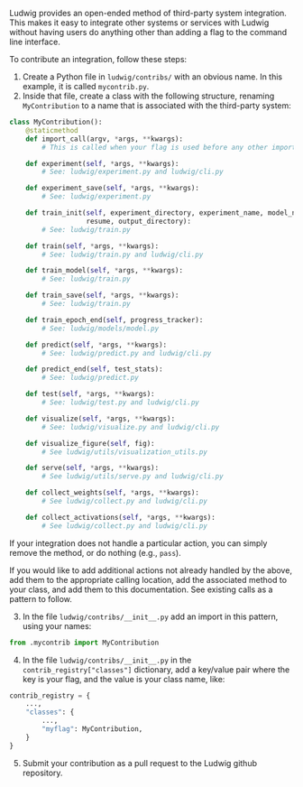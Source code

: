 Ludwig provides an open-ended method of third-party system
integration. This makes it easy to integrate other systems or services
with Ludwig without having users do anything other than adding a flag
to the command line interface.

To contribute an integration, follow these steps:

1. Create a Python file in `ludwig/contribs/` with an obvious name. In this example, it is called `mycontrib.py`.
1. Inside that file, create a class with the following structure, renaming `MyContribution` to a name that is associated with the third-party system:

```python
class MyContribution():
    @staticmethod
    def import_call(argv, *args, **kwargs):
        # This is called when your flag is used before any other imports.

    def experiment(self, *args, **kwargs):
        # See: ludwig/experiment.py and ludwig/cli.py

    def experiment_save(self, *args, **kwargs):
        # See: ludwig/experiment.py

    def train_init(self, experiment_directory, experiment_name, model_name,
                   resume, output_directory):
        # See: ludwig/train.py

    def train(self, *args, **kwargs):
        # See: ludwig/train.py and ludwig/cli.py

    def train_model(self, *args, **kwargs):
        # See: ludwig/train.py

    def train_save(self, *args, **kwargs):
        # See: ludwig/train.py

    def train_epoch_end(self, progress_tracker):
        # See: ludwig/models/model.py

    def predict(self, *args, **kwargs):
        # See: ludwig/predict.py and ludwig/cli.py

    def predict_end(self, test_stats):
        # See: ludwig/predict.py

    def test(self, *args, **kwargs):
        # See: ludwig/test.py and ludwig/cli.py

    def visualize(self, *args, **kwargs):
        # See: ludwig/visualize.py and ludwig/cli.py

    def visualize_figure(self, fig):
        # See ludwig/utils/visualization_utils.py

    def serve(self, *args, **kwargs):
        # See ludwig/utils/serve.py and ludwig/cli.py

    def collect_weights(self, *args, **kwargs):
        # See ludwig/collect.py and ludwig/cli.py

    def collect_activations(self, *args, **kwargs):
        # See ludwig/collect.py and ludwig/cli.py
```

If your integration does not handle a particular action, you can simply remove the method, or do nothing (e.g., `pass`).

If you would like to add additional actions not already handled by the
above, add them to the appropriate calling location, add the
associated method to your class, and add them to this
documentation. See existing calls as a pattern to follow.

3. In the file `ludwig/contribs/__init__.py` add an import in this pattern, using your names:

```python
from .mycontrib import MyContribution
```

4. In the file `ludwig/contribs/__init__.py` in the `contrib_registry["classes"]` dictionary, add a key/value pair where the key is your flag, and the value is your class name, like:

```python
contrib_registry = {
    ...,
    "classes": {
        ...,
        "myflag": MyContribution,
    }
}
```

5. Submit your contribution as a pull request to the Ludwig github repository.
